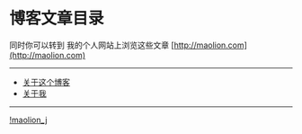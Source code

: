 # 博客文章目录

同时你可以转到 我的个人网站上浏览这些文章 [http://maolion.com](http://maolion.com)

----

- [关于这个博客](./about-this-blog/about-this-blog.md)
- [关于我](./about-me/about-me.md)


----

[!maolion_j](http://www.maolion.com/weichat.png)
